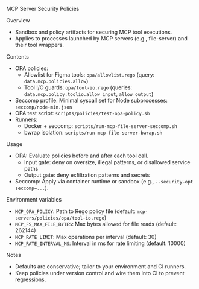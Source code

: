 MCP Server Security Policies

Overview
- Sandbox and policy artifacts for securing MCP tool executions.
- Applies to processes launched by MCP servers (e.g., file-server) and their tool wrappers.

Contents
- OPA policies:
  - Allowlist for Figma tools: `opa/allowlist.rego` (query: `data.mcp.policies.allow`)
  - Tool I/O guards: `opa/tool-io.rego` (queries: `data.mcp.policy.toolio.allow_input`, `allow_output`)
- Seccomp profile: Minimal syscall set for Node subprocesses: `seccomp/node-min.json`
- OPA test script: `scripts/policies/test-opa-policy.sh`
- Runners:
  - Docker + seccomp: `scripts/run-mcp-file-server-seccomp.sh`
  - bwrap isolation: `scripts/run-mcp-file-server-bwrap.sh`

Usage
- OPA: Evaluate policies before and after each tool call.
  - Input gate: deny on oversize, illegal patterns, or disallowed service paths
  - Output gate: deny exfiltration patterns and secrets
- Seccomp: Apply via container runtime or sandbox (e.g., `--security-opt seccomp=...`).

Environment variables
- `MCP_OPA_POLICY`: Path to Rego policy file (default: `mcp-servers/policies/opa/tool-io.rego`)
- `MCP_FS_MAX_FILE_BYTES`: Max bytes allowed for file reads (default: 262144)
- `MCP_RATE_LIMIT`: Max operations per interval (default: 30)
- `MCP_RATE_INTERVAL_MS`: Interval in ms for rate limiting (default: 10000)

Notes
- Defaults are conservative; tailor to your environment and CI runners.
- Keep policies under version control and wire them into CI to prevent regressions.
